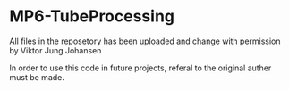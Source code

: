 # MP6-TubeProcessing

All files in the reposetory has been uploaded and change with permission by Viktor Jung Johansen

In order to use this code in future projects, referal to the original auther must be made.

